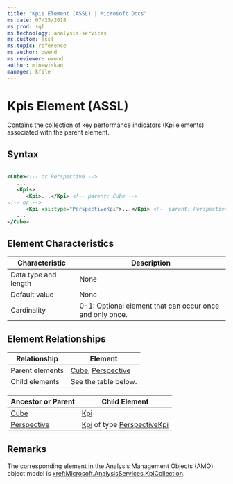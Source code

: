 ```yaml
---
title: "Kpis Element (ASSL) | Microsoft Docs"
ms.date: 07/25/2018
ms.prod: sql
ms.technology: analysis-services
ms.custom: assl
ms.topic: reference
ms.author: owend
ms.reviewer: owend
author: minewiskan
manager: kfile
---
```

# Kpis Element (ASSL)

  Contains the collection of key performance indicators ([Kpi](../objects/kpi-element-assl.md) elements) associated with the parent element.  
  
## Syntax  
  
```xml  
  
<Cube><!-- or Perspective -->  
   ...  
   <Kpis>  
      <Kpi>...</Kpi> <!-- parent: Cube -->  
<!-- or -->  
      <Kpi xsi:type="PerspectiveKpi">...</Kpi> <!-- parent: Perspective -->  
   ...  
</Cube>  
```  
  
## Element Characteristics  
  
|Characteristic|Description|  
|--------------------|-----------------|  
|Data type and length|None|  
|Default value|None|  
|Cardinality|0-1: Optional element that can occur once and only once.|  
  
## Element Relationships  
  
|Relationship|Element|  
|------------------|-------------|  
|Parent elements|[Cube](../objects/cube-element-assl.md), [Perspective](../objects/perspective-element-assl.md)|  
|Child elements|See the table below.|  
  
|Ancestor or Parent|Child Element|  
|------------------------|-------------------|  
|[Cube](../objects/cube-element-assl.md)|[Kpi](../objects/kpi-element-assl.md)|  
|[Perspective](../objects/perspective-element-assl.md)|[Kpi](../objects/kpi-element-assl.md) of type [PerspectiveKpi](../data-type/perspectivekpi-data-type-assl.md)|  
  
## Remarks  
 The corresponding element in the Analysis Management Objects (AMO) object model is <xref:Microsoft.AnalysisServices.KpiCollection>.  
